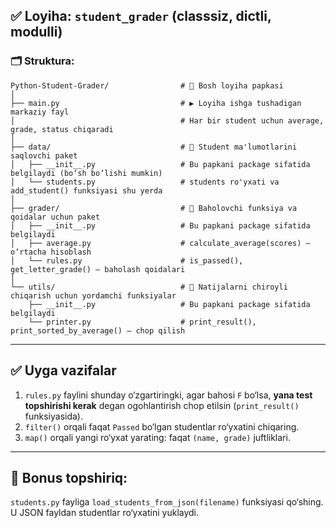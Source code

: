 ## ✅ Loyiha: `student_grader` (classsiz, dictli, modulli)

### 🗂 Struktura:

```
Python-Student-Grader/                # 📁 Bosh loyiha papkasi
│
├── main.py                           # ▶️ Loyiha ishga tushadigan markaziy fayl
│                                     # Har bir student uchun average, grade, status chiqaradi
│
├── data/                             # 📁 Student ma'lumotlarini saqlovchi paket
│   ├── __init__.py                   # Bu papkani package sifatida belgilaydi (bo‘sh bo‘lishi mumkin)
│   └── students.py                   # students ro'yxati va add_student() funksiyasi shu yerda
│
├── grader/                           # 📁 Baholovchi funksiya va qoidalar uchun paket
│   ├── __init__.py                   # Bu papkani package sifatida belgilaydi
│   ├── average.py                    # calculate_average(scores) — o‘rtacha hisoblash
│   └── rules.py                      # is_passed(), get_letter_grade() — baholash qoidalari
│
└── utils/                            # 📁 Natijalarni chiroyli chiqarish uchun yordamchi funksiyalar
    ├── __init__.py                   # Bu papkani package sifatida belgilaydi
    └── printer.py                    # print_result(), print_sorted_by_average() — chop qilish
```

---

## ✅ Uyga vazifalar

1. `rules.py` faylini shunday o‘zgartiringki, agar bahosi `F` bo‘lsa, **yana test topshirishi kerak** degan ogohlantirish chop etilsin (`print_result()` funksiyasida).
2. `filter()` orqali faqat `Passed` bo‘lgan studentlar ro‘yxatini chiqaring.
3. `map()` orqali yangi ro‘yxat yarating: faqat `(name, grade)` juftliklari.

---

## 🎁 Bonus topshiriq:

`students.py` fayliga `load_students_from_json(filename)` funksiyasi qo‘shing. U JSON fayldan studentlar ro‘yxatini yuklaydi.
